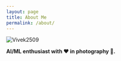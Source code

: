 ```yaml
---
layout: page
title: About Me
permalink: /about/
---
```


![Vivek2509](https://github.com/Vivek2509/World_of_ML/blob/master/_pages/images/Vivek2509.png)

**AI/ML enthusiast with ♥ in photography 📸.**
